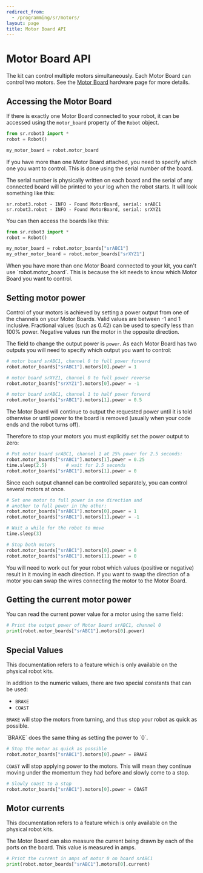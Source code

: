 ```yaml
---
redirect_from:
  - /programming/sr/motors/
layout: page
title: Motor Board API
---
```


Motor Board API
===============

The kit can control multiple motors simultaneously.
Each Motor Board can control two motors.
See the [Motor Board](/docs/kit/motor_board) hardware page for more details.


Accessing the Motor Board
-------------------------

If there is exactly one Motor Board connected to your robot, it can be accessed using the `motor_board` property of the `Robot` object.

~~~~~ python
from sr.robot3 import *
robot = Robot()

my_motor_board = robot.motor_board
~~~~~

If you have more than one Motor Board attached, you need to specify which one you want to control.
This is done using the serial number of the board.

The serial number is physically written on each board and the serial of any connected board will be printed to your log when the robot starts.
It will look something like this:

~~~~~ not-code
sr.robot3.robot - INFO - Found MotorBoard, serial: srABC1
sr.robot3.robot - INFO - Found MotorBoard, serial: srXYZ1
~~~~~

You can then access the boards like this:

~~~~~ python
from sr.robot3 import *
robot = Robot()

my_motor_board = robot.motor_boards["srABC1"]
my_other_motor_board = robot.motor_boards["srXYZ1"]
~~~~~

<div class="warning" markdown="1">
  When you have more than one Motor Board connected to your kit, you can't use `robot.motor_board`.
  This is because the kit needs to know which Motor Board you want to control.
</div>


Setting motor power
-------------------

Control of your motors is achieved by setting a power output from one of the channels on your Motor Boards.
Valid values are between -1 and 1 inclusive.
Fractional values (such as 0.42) can be used to specify less than 100% power.
Negative values run the motor in the opposite direction.

The field to change the output power is `power`. As each Motor Board has two
outputs you will need to specify which output you want to control:

~~~~~ python
# motor board srABC1, channel 0 to full power forward
robot.motor_boards["srABC1"].motors[0].power = 1

# motor board srXYZ1, channel 0 to full power reverse
robot.motor_boards["srXYZ1"].motors[0].power = -1

# motor board srABC1, channel 1 to half power forward
robot.motor_boards["srABC1"].motors[1].power = 0.5
~~~~~

The Motor Board will continue to output the requested power until it is told
otherwise or until power to the board is removed (usually when your code ends and the robot turns
off).

Therefore to stop your motors you must explicitly set the power output to zero:

~~~~~ python
# Put motor board srABC1, channel 1 at 25% power for 2.5 seconds:
robot.motor_boards["srABC1"].motors[1].power = 0.25
time.sleep(2.5)       # wait for 2.5 seconds
robot.motor_boards["srABC1"].motors[1].power = 0
~~~~~

Since each output channel can be controlled separately, you can control several
motors at once.

~~~~~ python
# Set one motor to full power in one direction and
# another to full power in the other:
robot.motor_boards["srABC1"].motors[0].power = 1
robot.motor_boards["srABC1"].motors[1].power = -1

# Wait a while for the robot to move
time.sleep(3)

# Stop both motors
robot.motor_boards["srABC1"].motors[0].power = 0
robot.motor_boards["srABC1"].motors[1].power = 0
~~~~~

<div class="info" markdown="1">
  You will need to work out for your robot which values (positive or negative) result in it moving in each direction.
  If you want to swap the direction of a motor you can swap the wires connecting the motor to the Motor Board.
</div>


Getting the current motor power
-------------------------------

You can read the current power value for a motor using the same field:

~~~~~ python
# Print the output power of Motor Board srABC1, channel 0
print(robot.motor_boards["srABC1"].motors[0].power)
~~~~~


Special Values
--------------

<div class="info">
  This documentation refers to a feature which is only available on the physical robot kits.
</div>

In addition to the numeric values, there are two special constants that can be used:
- `BRAKE`
- `COAST`

`BRAKE` will stop the motors from turning, and thus stop your robot as quick as possible.

<div class="info" markdown="1">
  `BRAKE` does the same thing as setting the power to `0`.
</div>

~~~~~ python
# Stop the motor as quick as possible
robot.motor_boards["srABC1"].motors[0].power = BRAKE
~~~~~

`COAST` will stop applying power to the motors.
This will mean they continue moving under the momentum they had before and slowly come to a stop.

~~~~~ python
# Slowly coast to a stop
robot.motor_boards["srABC1"].motors[0].power = COAST
~~~~~


Motor currents
--------------

<div class="info">
  This documentation refers to a feature which is only available on the physical robot kits.
</div>

The Motor Board can also measure the current being drawn by each of the ports on the board.
This value is measured in amps.

~~~~~ python
# Print the current in amps of motor 0 on board srABC1
print(robot.motor_boards["srABC1"].motors[0].current)
~~~~~
